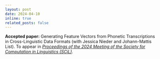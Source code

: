 ```yaml
---
layout: post
date: 2024-04-10
inline: true
related_posts: false
---
```


**Accepted paper:** Generating Feature Vectors from Phonetic Transcriptions in Cross-Linguistic Data Formats (with Jessica Nieder and Johann-Mattis List). To appear in *[Proceedings of the 2024 Meeting of the Society for Computation in Linguistics (SCiL)](https://doi.org/10.7275/scil.2144)*.